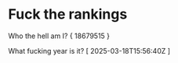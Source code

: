 # Fuck the rankings

Who the hell am I?
{ 18679515 }

What fucking year is it?
[ 2025-03-18T15:56:40Z ]
